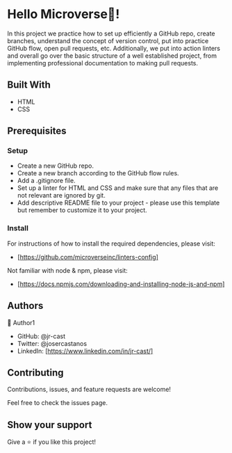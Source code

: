# Hello Microverse🚀!

In this project we practice how to set up efficiently a GitHub repo,
create branches, understand the concept of version control, put into practice
GitHub flow, open pull requests, etc. Additionally, we put into action linters
and overall go over the basic structure of a well established project, from implementing
professional documentation to making pull requests. 

## Built With
* HTML
* CSS

## Prerequisites

### Setup

* Create a new GitHub repo.
* Create a new branch according to the GitHub flow rules.
* Add a .gitignore file.
* Set up a linter for HTML and CSS and make sure that any files that are not relevant are ignored by git.
* Add descriptive README file to your project - please use this template but remember to customize it to your project.

### Install

For instructions of how to install the required dependencies, please visit:

* [https://github.com/microverseinc/linters-config]

Not familiar with node & npm, please visit:

* [https://docs.npmjs.com/downloading-and-installing-node-js-and-npm]

## Authors

:bust_in_silhouette: Author1

* GitHub: @jr-cast
* Twitter: @josercastanos
* LinkedIn: [https://www.linkedin.com/in/jr-cast/]

## Contributing

Contributions, issues, and feature requests are welcome!

Feel free to check the issues page.

## Show your support

Give a :star: if you like this project!



